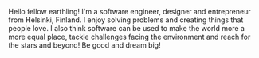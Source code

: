 Hello fellow earthling! I'm a software engineer, designer and entrepreneur from
Helsinki, Finland. I enjoy solving problems and creating things that people
love. I also think software can be used to make the world more a more equal place, tackle
challenges facing the environment and reach for the stars and beyond! Be good and
dream big!
